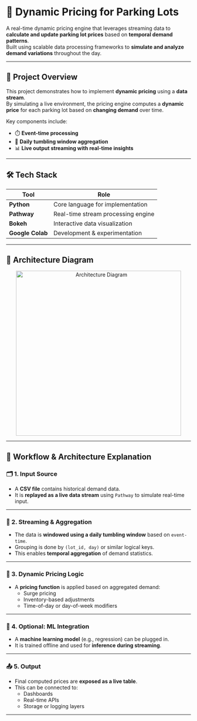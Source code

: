 # 🚗 Dynamic Pricing for Parking Lots

A real-time dynamic pricing engine that leverages streaming data to **calculate and update parking lot prices** based on **temporal demand patterns**.  
Built using scalable data processing frameworks to **simulate and analyze demand variations** throughout the day.

---

## 📌 Project Overview

This project demonstrates how to implement **dynamic pricing** using a **data stream**.  
By simulating a live environment, the pricing engine computes a **dynamic price** for each parking lot based on **changing demand** over time.

Key components include:

- ⏱️ **Event-time processing**
- 📆 **Daily tumbling window aggregation**
- 📊 **Live output streaming with real-time insights**

---

## 🛠️ Tech Stack

| Tool            | Role                              |
|------------------|------------------------------------|
| **Python**        | Core language for implementation   |
| **Pathway**       | Real-time stream processing engine |
| **Bokeh**         | Interactive data visualization     |
| **Google Colab**  | Development & experimentation      |

---

## 🧭 Architecture Diagram

<p align="center">
  <img src="https://github.com/user-attachments/assets/f8cd7cfa-a996-4d4c-aff0-e47c344a19d8" alt="Architecture Diagram" width="450"/>
</p>


---

## 🔄 Workflow & Architecture Explanation

### 🗂️ 1. Input Source
- A **CSV file** contains historical demand data.
- It is **replayed as a live data stream** using `Pathway` to simulate real-time input.

---

### 🧮 2. Streaming & Aggregation
- The data is **windowed using a daily tumbling window** based on `event-time`.
- Grouping is done by `(lot_id, day)` or similar logical keys.
- This enables **temporal aggregation** of demand statistics.

---

### 💸 3. Dynamic Pricing Logic
- A **pricing function** is applied based on aggregated demand:
  - Surge pricing
  - Inventory-based adjustments
  - Time-of-day or day-of-week modifiers

---

### 🤖 4. Optional: ML Integration
- A **machine learning model** (e.g., regression) can be plugged in.
- It is trained offline and used for **inference during streaming**.

---

### 📤 5. Output
- Final computed prices are **exposed as a live table**.
- This can be connected to:
  - Dashboards
  - Real-time APIs
  - Storage or logging layers

---

